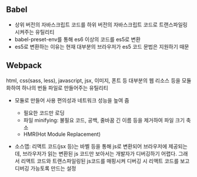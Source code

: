 ## Babel

- 상위 버전의 자바스크립트 코드를 하위 버전의 자바스크립트 코드로 트랜스파일링 시켜주는 유틸리티
- babel-preset-env를 통해 es6 이상의 코드를 es5로 변환
- es5로 변환하는 이유는 현재 대부분의 브라우저가 es5 코드 문법은 지원하기 때문



## Webpack

html, css(sass, less), javascript, jsx, 이미지, 폰트 등 대부분의 웹 리소스 등을 모듈화하여 하나의 번들 파일로 만들어주는 유틸리티

- 모듈로 만들어 사용 편의성과 네트워크 성능을 높여 줌
  - 필요한 코드만 로딩
  - 파일 minifying: 불필요 코드, 공백, 줄바꿈 긴 이름 등을 제거하여 파일 크기 축소
  - HMR(Hot Module Replacement)

- 소스맵: 리액트 코드(jsx 등)는 바벨 등을 통해 js로 변환되어 브라우저에 제공되는데, 브라우저가 읽는 변환된 js 코드만 보아서는 개발자가 디버깅하기 어렵다. 그래서 리액트 코드와 트랜스파일링된 js코드를 매핑시켜 디버깅 시 리액트 코드를 보고 디버깅 가능토록 만드는 설정